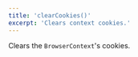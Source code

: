 ```yaml
---
title: 'clearCookies()'
excerpt: 'Clears context cookies.'
---
```


Clears the `BrowserContext`'s cookies.
